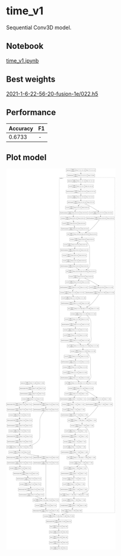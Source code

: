 # time_v1

Sequential Conv3D model.

## Notebook

[time_v1.ipynb](https://github.com/werlang/emolearn-ml-model/blob/main/time_v1/time_v1.ipynb)

## Best weights

[2021-1-6-22-56-20-fusion-1e/022.h5](https://drive.google.com/file/d/10LdDkOL0RdoXESY5QC6kIj_ZbBaZTk6-/view?usp=sharing)

## Performance

| Accuracy | F1 |
| --- | --- |
| 0.6733 | - |

## Plot model

![image](time_v1.png)
